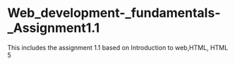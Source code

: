 # Web_development-_fundamentals-_Assignment1.1
This includes the assignment 1.1 based on Introduction to web,HTML, HTML 5
